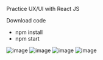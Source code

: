 Practice UX/UI with React JS

Download code
- npm install
- npm start 

![image](https://github.com/ArtielSry/ecommerceReact/assets/113340763/39cbe18c-8f84-4975-a397-2f44ca44c159)
![image](https://github.com/ArtielSry/ecommerceReact/assets/113340763/8dca4573-0587-451e-ac2a-8437a33bcf77)
![image](https://github.com/ArtielSry/ecommerceReact/assets/113340763/bb665f93-63a7-4852-9119-6b098539c9f0)
![image](https://github.com/ArtielSry/ecommerceReact/assets/113340763/37603e27-fb1e-424e-8399-c64ed66903a1)
